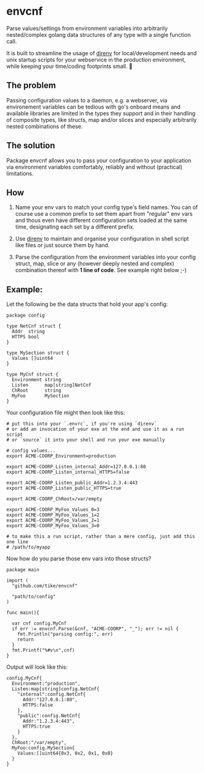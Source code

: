 # envcnf

Parse values/settings from environment variables into arbitrarily nested/complex
golang data structures of any type with a single function call.

It is built to streamline the usage of [direnv](https://github.com/direnv/direnv)
for local/development needs and unix startup scripts for your webservice in
the production environment, while keeping your time/coding footprints small.
:rocket:

## The problem

 Passing configuration values to a daemon, e.g. a webserver, via environement
 variables can be tedious with go's onboard means and available libraries are
 limited in the types they support and in their handling of composite
 types, like structs, map and/or slices and especially arbitrarily nested
 combinations of these.

## The solution
 Package envcnf allows you to pass your configuration to your application via
 environment variables comfortably, reliably and without (practical) limitations.

## How

 1. Name your env vars to match your config type's field names. You can of
 course use a common prefix to set them apart from "regular" env vars and
 thous even have different configuration sets loaded at the same time,
 designating each set by a different prefix.

 2. Use [direnv](https:github.com/direnv/direnv) to maintain and organise
 your configuration in shell script like files or just source them by hand.

 3. Parse the configuration from the environment variables into your config
 struct, map, slice or any (however deeply nested and complex) combination
 thereof with **1 line of code**. See example right below ;-)

## Example:

Let the following be the data structs that hold your app's config:
```
package config

type NetCnf struct {
  Addr  string
  HTTPS bool
}

type MySection struct {
  Values []uint64
}

type MyCnf struct {
  Environment string
  Listen      map[string]NetCnf
  ChRoot      string
  MyFoo       MySection
}
```

Your configuration file might then look like this:
```
# put this into your `.envrc`, if you're using `direnv`
# or add an invocation of your exe at the end and use it as a run script
# or `source` it into your shell and run your exe manually

# config values...
export ACME-COORP_Environment=production

export ACME-COORP_Listen_internal_Addr=127.0.0.1:80
export ACME-COORP_Listen_internal_HTTPS=false

export ACME-COORP_Listen_public_Addr=1.2.3.4:443
export ACME-COORP_Listen_public_HTTPS=true

export ACME-COORP_ChRoot=/var/empty

export ACME-COORP_MyFoo_Values_0=3
export ACME-COORP_MyFoo_Values_1=2
export ACME-COORP_MyFoo_Values_2=1
export ACME-COORP_MyFoo_Values_3=0

# to make this a run script, rather than a mere config, just add this one line
# /path/to/myapp
```

Now how do you parse those env vars into those structs?
```
package main

import (
  "github.com/tike/envcnf"

  "path/to/config"
)

func main(){
  
  var cnf config.MyCnf
  if err := envcnf.Parse(&cnf, "ACME-COORP", "_"); err != nil {
    fmt.Println("parsing config:", err)
    return
  }
  fmt.Printf("%#v\n",cnf)
}
```

Output will look like this:
```
config.MyCnf{
  Environment:"production",
  Listen:map[string]config.NetCnf{
    "internal":config.NetCnf{
      Addr:"127.0.0.1:80",
      HTTPS:false
    },
    "public":config.NetCnf{
      Addr:"1.2.3.4:443",
      HTTPS:true
    }
  },
  ChRoot:"/var/empty",
  MyFoo:config.MySection{
    Values:[]uint64{0x3, 0x2, 0x1, 0x0}
  }
}
```
